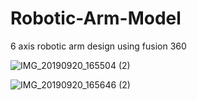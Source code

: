 # Robotic-Arm-Model
6 axis robotic arm design using fusion 360

![IMG_20190920_165504 (2)](https://github.com/AnanyaMBB/Robotic-Arm-Model/assets/100018705/3270827a-daca-4dfe-9e6c-7c5a55b70e21)



![IMG_20190920_165646 (2)](https://github.com/AnanyaMBB/Robotic-Arm-Model/assets/100018705/ce2a4b3d-19d3-45de-9a2d-f604e6b159b5)




